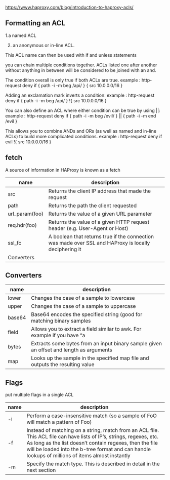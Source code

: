 
https://www.haproxy.com/blog/introduction-to-haproxy-acls/


## Formatting an ACL

1.a named ACL 

2. an anonymous or in-line ACL.


This ACL name can then be used with if and unless statements



you can chain multiple conditions together. ACLs listed one after another without anything in between will be considered to be joined with an and. 



The condition overall is only true if both ACLs are true.     example : http-request deny if { path -i -m beg /api/ } { src 10.0.0.0/16 }

Adding an exclamation mark inverts a condition:               example : http-request deny if { path -i -m beg /api/ } !{ src 10.0.0.0/16 }

You can also define an ACL where either condition can be true by using ||:     example :   http-request deny if { path -i -m beg /evil/ } || { path -i -m end /evil }

This allows you to combine ANDs and ORs (as well as named and in-line ACLs) to build more complicated conditions. example :  http-request deny if evil !{ src 10.0.0.0/16 }



## fetch

A source of information in HAProxy is known as a fetch



| name  | description  |
| ------------- | ------------- |
| src  | Returns the client IP address that made the request |
| path  | Returns the path the client requested  |
| url_param(foo)  | Returns the value of a given URL parameter |
| req.hdr(foo)  | Returns the value of a given HTTP request header (e.g. User-Agent or Host) |
| ssl_fc  | A boolean that returns true if the connection was made over SSL and HAProxy is locally deciphering it
Converters  |


## Converters

| name  | description  |
| ------------- | ------------- |
| lower  | Changes the case of a sample to lowercase  |
| upper | Changes the case of a sample to uppercase  |
| base64  | Base64 encodes the specified string (good for matching binary samples  |
| field  | Allows you to extract a field similar to awk. For example if you have “a|b|c” as a sample and run field(|,3) on it you will be left with “c”  |
| bytes  | Extracts some bytes from an input binary sample given an offset and length as arguments |
| map  | Looks up the sample in the specified map file and outputs the resulting value  |


## Flags

put multiple flags in a single ACL

| name  | description |
| ------------- | ------------- |
| -i  | Perform a case-insensitive match (so a sample of FoO will match a pattern of Foo)  |
| -f  | Instead of matching on a string, match from an ACL file. This ACL file can have lists of IP’s, strings, regexes, etc. As long as the list doesn’t contain regexes, then the file will be loaded into the b-tree format and can handle lookups of millions of items almost instantly  |
| -m  | Specify the match type. This is described in detail in the next section |
